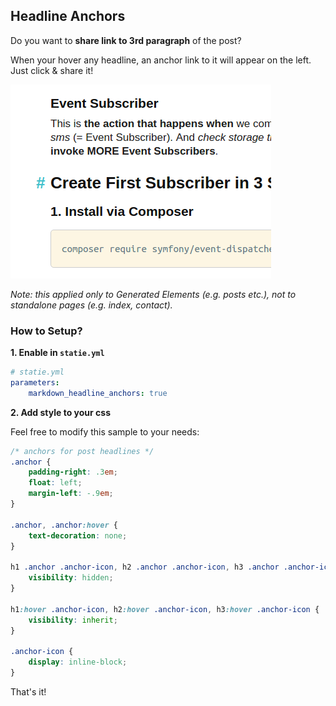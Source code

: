 ## Headline Anchors

Do you want to **share link to 3rd paragraph** of the post?

When your hover any headline, an anchor link to it will appear on the left. Just click & share it!

![Headline Anchors](github-like-headline-anchors.png)


*Note: this applied only to Generated Elements (e.g. posts etc.), not to standalone pages (e.g. index, contact).*


### How to Setup?

**1. Enable in `statie.yml`**

```yaml
# statie.yml
parameters:
    markdown_headline_anchors: true
```


**2. Add style to your css**

Feel free to modify this sample to your needs:

```css
/* anchors for post headlines */
.anchor {
    padding-right: .3em;
    float: left;
    margin-left: -.9em;
}

.anchor, .anchor:hover {
    text-decoration: none;
}

h1 .anchor .anchor-icon, h2 .anchor .anchor-icon, h3 .anchor .anchor-icon {
    visibility: hidden;
}

h1:hover .anchor-icon, h2:hover .anchor-icon, h3:hover .anchor-icon {
    visibility: inherit;
}

.anchor-icon {
    display: inline-block;
}
```


That's it!